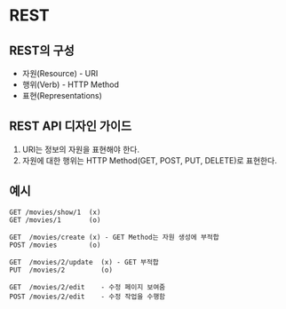 # REST

## REST의 구성

- 자원(Resource) - URI
- 행위(Verb) - HTTP Method
- 표현(Representations) 

## REST API 디자인 가이드

1. URI는 정보의 자원을 표현해야 한다.
2. 자원에 대한 행위는 HTTP Method(GET, POST, PUT, DELETE)로 표현한다.



## 예시

```
GET	/movies/show/1	(x)
GET	/movies/1		(o)
```

```
GET	 /movies/create	(x) - GET Method는 자원 생성에 부적합
POST /movies		(o)
```

```
GET  /movies/2/update  (x) - GET 부적합
PUT  /movies/2		   (o)
```

```
GET  /movies/2/edit    - 수정 페이지 보여줌
POST /movies/2/edit    - 수정 작업을 수행함
```









